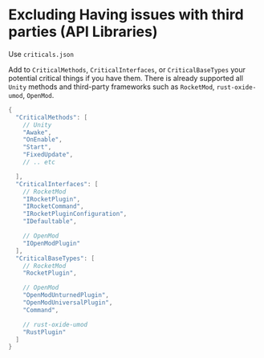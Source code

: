# Excluding Having issues with third parties (API Libraries)

Use `criticals.json`

Add to `CriticalMethods`, `CriticalInterfaces`, or `CriticalBaseTypes` your potential critical things if you have them.
There is already supported all `Unity` methods and third-party frameworks such as `RocketMod`, `rust-oxide-umod`, `OpenMod`.

```cs
{
  "CriticalMethods": [
    // Unity
    "Awake",
    "OnEnable",
    "Start",
    "FixedUpdate",
    // .. etc

  ],
  "CriticalInterfaces": [
    // RocketMod
    "IRocketPlugin",
    "IRocketCommand",
    "IRocketPluginConfiguration",
    "IDefaultable",

    // OpenMod
    "IOpenModPlugin"
  ],
  "CriticalBaseTypes": [
    // RocketMod
    "RocketPlugin",

    // OpenMod
    "OpenModUnturnedPlugin",
    "OpenModUniversalPlugin",
    "Command",

    // rust-oxide-umod
    "RustPlugin"
  ]
}
```
